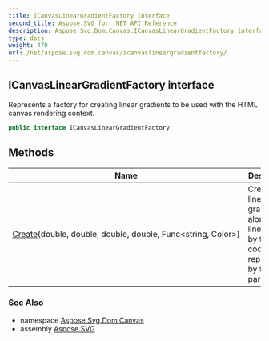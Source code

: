 ```yaml
---
title: ICanvasLinearGradientFactory Interface
second_title: Aspose.SVG for .NET API Reference
description: Aspose.Svg.Dom.Canvas.ICanvasLinearGradientFactory interface. Represents a factory for creating linear gradients to be used with the HTML canvas rendering context
type: docs
weight: 470
url: /net/aspose.svg.dom.canvas/icanvaslineargradientfactory/
---
```

## ICanvasLinearGradientFactory interface

Represents a factory for creating linear gradients to be used with the HTML canvas rendering context.

```csharp
public interface ICanvasLinearGradientFactory
```

## Methods

| Name | Description |
| --- | --- |
| [Create](../../aspose.svg.dom.canvas/icanvaslineargradientfactory/create/)(double, double, double, double, Func&lt;string, Color&gt;) | Creates a linear gradient along the line given by the coordinates represented by the parameters. |

### See Also

* namespace [Aspose.Svg.Dom.Canvas](../../aspose.svg.dom.canvas/)
* assembly [Aspose.SVG](../../)
